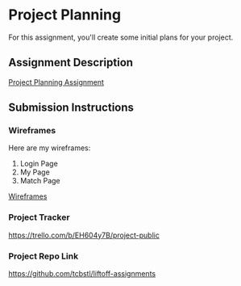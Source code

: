 # Project Planning
For this assignment, you'll create some initial plans for your project.

## Assignment Description
[Project Planning Assignment](https://education.launchcode.org/liftoff/modules/assignments/project-planning)

## Submission Instructions

### Wireframes

Here are my wireframes:
1. Login Page
2. My Page
3. Match Page

[Wireframes](./travel_buddies-wireframes.pdf)

### Project Tracker

https://trello.com/b/EH604y7B/project-public

### Project Repo Link

https://github.com/tcbstl/liftoff-assignments
